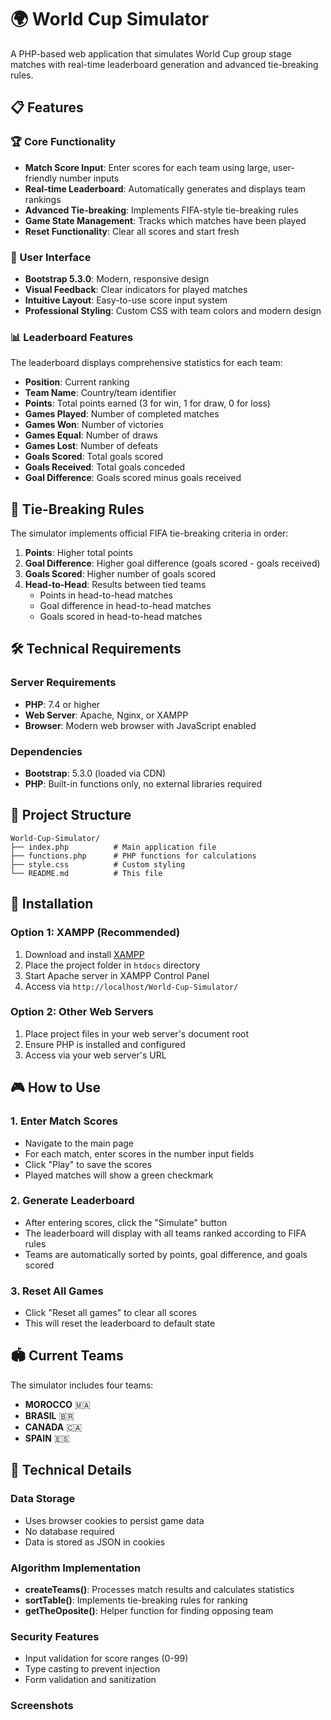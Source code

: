# 🌍 World Cup Simulator

A PHP-based web application that simulates World Cup group stage matches with real-time leaderboard generation and advanced tie-breaking rules.

## 📋 Features

### 🏆 Core Functionality

- **Match Score Input**: Enter scores for each team using large, user-friendly number inputs
- **Real-time Leaderboard**: Automatically generates and displays team rankings
- **Advanced Tie-breaking**: Implements FIFA-style tie-breaking rules
- **Game State Management**: Tracks which matches have been played
- **Reset Functionality**: Clear all scores and start fresh

### 🎨 User Interface

- **Bootstrap 5.3.0**: Modern, responsive design
- **Visual Feedback**: Clear indicators for played matches
- **Intuitive Layout**: Easy-to-use score input system
- **Professional Styling**: Custom CSS with team colors and modern design

### 📊 Leaderboard Features

The leaderboard displays comprehensive statistics for each team:

- **Position**: Current ranking
- **Team Name**: Country/team identifier
- **Points**: Total points earned (3 for win, 1 for draw, 0 for loss)
- **Games Played**: Number of completed matches
- **Games Won**: Number of victories
- **Games Equal**: Number of draws
- **Games Lost**: Number of defeats
- **Goals Scored**: Total goals scored
- **Goals Received**: Total goals conceded
- **Goal Difference**: Goals scored minus goals received

## 🏅 Tie-Breaking Rules

The simulator implements official FIFA tie-breaking criteria in order:

1. **Points**: Higher total points
2. **Goal Difference**: Higher goal difference (goals scored - goals received)
3. **Goals Scored**: Higher number of goals scored
4. **Head-to-Head**: Results between tied teams
   - Points in head-to-head matches
   - Goal difference in head-to-head matches
   - Goals scored in head-to-head matches

## 🛠️ Technical Requirements

### Server Requirements

- **PHP**: 7.4 or higher
- **Web Server**: Apache, Nginx, or XAMPP
- **Browser**: Modern web browser with JavaScript enabled

### Dependencies

- **Bootstrap**: 5.3.0 (loaded via CDN)
- **PHP**: Built-in functions only, no external libraries required

## 📁 Project Structure

```
World-Cup-Simulator/
├── index.php          # Main application file
├── functions.php      # PHP functions for calculations
├── style.css          # Custom styling
└── README.md          # This file
```

## 🚀 Installation

### Option 1: XAMPP (Recommended)

1. Download and install [XAMPP](https://www.apachefriends.org/)
2. Place the project folder in `htdocs` directory
3. Start Apache server in XAMPP Control Panel
4. Access via `http://localhost/World-Cup-Simulator/`

### Option 2: Other Web Servers

1. Place project files in your web server's document root
2. Ensure PHP is installed and configured
3. Access via your web server's URL

## 🎮 How to Use

### 1. Enter Match Scores

- Navigate to the main page
- For each match, enter scores in the number input fields
- Click "Play" to save the scores
- Played matches will show a green checkmark

### 2. Generate Leaderboard

- After entering scores, click the "Simulate" button
- The leaderboard will display with all teams ranked according to FIFA rules
- Teams are automatically sorted by points, goal difference, and goals scored

### 3. Reset All Games

- Click "Reset all games" to clear all scores
- This will reset the leaderboard to default state

## 🏟️ Current Teams

The simulator includes four teams:

- **MOROCCO** 🇲🇦
- **BRASIL** 🇧🇷
- **CANADA** 🇨🇦
- **SPAIN** 🇪🇸

## 📝 Technical Details

### Data Storage

- Uses browser cookies to persist game data
- No database required
- Data is stored as JSON in cookies

### Algorithm Implementation

- **createTeams()**: Processes match results and calculates statistics
- **sortTable()**: Implements tie-breaking rules for ranking
- **getTheOposite()**: Helper function for finding opposing team

### Security Features

- Input validation for score ranges (0-99)
- Type casting to prevent injection
- Form validation and sanitization

### Screenshots
